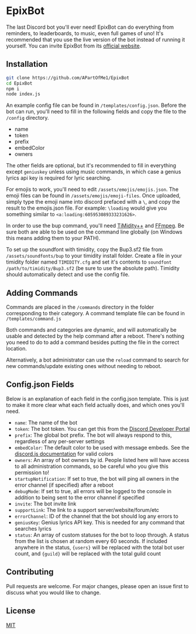 # EpixBot

The last Discord bot you'll ever need! EpixBot can do everything from reminders, to leaderboards, to music, even full games of uno! It's recommended that you use the live version of the bot instead of running it yourself. You can invite EpixBot from its [official website](https://www.epixbot.gq).

## Installation

```bash
git clone https://github.com/APartOfMe1/EpixBot
cd EpixBot
npm i
node index.js
```

An example config file can be found in `/templates/config.json`. Before the bot can run, you'll need to fill in the following fields and copy the file to the `/config` directory.

- name
- token
- prefix
- embedColor
- owners

The other fields are optional, but it's recommended to fill in everything except `geniuskey` unless using music commands, in which case a genius lyrics api key is required for lyric searching.

For emojis to work, you'll need to edit `/assets/emojis/emojis.json`. The emoji files can be found in `/assets/emojis/emoji-files`. Once uploaded, simply type the emoji name into discord prefaced with a `\`, and copy the result to the emojis.json file. For example: `\loading` would give you something similar to `<a:loading:605953089333231626>`.

In order to use the bup command, you'll need [TiMidity++](https://sourceforge.net/projects/timidity/) and [FFmpeg](https://ffmpeg.org/). Be sure both are able to be used on the command line globally (on Windows this means adding them to your PATH).

To set up the soundfont with timidity, copy the Bup3.sf2 file from `/assets/soundfonts/bup` to your timidity install folder. Create a file in your timidity folder named `TIMIDITY.cfg` and set it's contents to `soundfont /path/to/timidity/Bup3.sf2` (be sure to use the absolute path). Timidity should automatically detect and use the config file.

## Adding Commands

Commands are placed in the `/commands` directory in the folder corresponding to their category. A command template file can be found in `/templates/command.js`

Both commands and categories are dynamic, and will automatically be usable and detected by the help command after a reboot. There's nothing you need to do to add a command besides putting the file in the correct location.

Alternatively, a bot administrator can use the `reload` command to search for new commands/update existing ones without needing to reboot. 

## Config.json Fields

Below is an explanation of each field in the config.json template. This is just to make it more clear what each field actually does, and which ones you'll need.

- `name`: The name of the bot
- `token`: The bot token. You can get this from the [Discord Developer Portal](https://discord.com/developers/applications/)
- `prefix`: The global bot prefix. The bot will always respond to this, regardless of any per-server settings
- `embedColor`: The default color to be used with message embeds. See the [discord.js documentation](https://discord.js.org/#/docs/main/stable/class/MessageEmbed?scrollTo=setColor) for valid colors
- `owners`: An array of bot owners by id. People listed here will have access to all administration commands, so be careful who you give this permission to!
- `startupNotification`: If set to true, the bot will ping all owners in the error channel (if specified) after a reboot
- `debugMode`: If set to true, all errors will be logged to the console in addition to being sent to the error channel if specified
- `invite`: The bot invite link
- `supportLink`: The link to a support server/website/forum/etc
- `errorChannel`: ID of the channel that the bot should log any errors to
- `geniusKey`: Genius lyrics API key. This is needed for any command that searches lyrics
- `status`:  An array of custom statuses for the bot to loop through. A status from the list is chosen at random every 60 seconds. If included anywhere in the status, `{users}` will be replaced with the total bot user count, and `{guild}` will be replaced with the total guild count

## Contributing
Pull requests are welcome. For major changes, please open an issue first to discuss what you would like to change.

## License
[MIT](https://choosealicense.com/licenses/mit/)